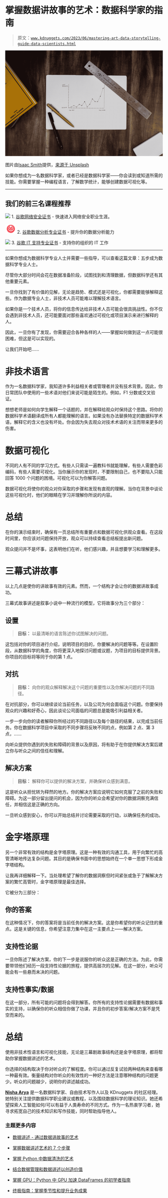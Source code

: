 # 掌握数据讲故事的艺术：数据科学家的指南

> 原文：[`www.kdnuggets.com/2023/06/mastering-art-data-storytelling-guide-data-scientists.html`](https://www.kdnuggets.com/2023/06/mastering-art-data-storytelling-guide-data-scientists.html)

![掌握数据讲故事的艺术：数据科学家的指南](img/2d301faa603a8429dc357db49f2a0929.png)

图片由[Isaac Smith](https://unsplash.com/@isaacmsmith?utm_source=unsplash&utm_medium=referral&utm_content=creditCopyText)提供，[来源于 Unsplash](https://unsplash.com/photos/6EnTPvPPL6I?utm_source=unsplash&utm_medium=referral&utm_content=creditCopyText)

如果你想成为一名数据科学家，或者已经是数据科学家——你会读到或知道所需的技能。你需要掌握一种编程语言，了解数学统计，能够创建数据可视化等。

* * *

## 我们的前三名课程推荐

![](img/0244c01ba9267c002ef39d4907e0b8fb.png) 1\. [谷歌网络安全证书](https://www.kdnuggets.com/google-cybersecurity) - 快速进入网络安全职业生涯。

![](img/e225c49c3c91745821c8c0368bf04711.png) 2\. [谷歌数据分析专业证书](https://www.kdnuggets.com/google-data-analytics) - 提升你的数据分析能力

![](img/0244c01ba9267c002ef39d4907e0b8fb.png) 3\. [谷歌 IT 支持专业证书](https://www.kdnuggets.com/google-itsupport) - 支持你的组织的 IT 工作

* * *

如果你想成为数据科学专业人士并需要一些指导，可以查看这篇文章：五步成为数据科学专业人士。

尽管你大部分时间会花在数据准备阶段，试图找到和清理数据，但数据科学还有其他重要元素。

一旦你找到了有价值的见解，无论是趋势、模式还是可视化，你都需要能够解释这些。作为数据专业人士，非技术人员可能难以理解技术语言。

如果你是一个技术人员，将你的信息传达给非技术人员可能会很具挑战性。你不仅会遇到非技术人员，还可能要面对那些喜欢通过可视化或项目演示来进行解释的人。

因此，一旦你有了发现，你需要迎合各种各样的人——掌握如何做到这一点可能很困难，但这是可以实现的。

让我们开始吧……

# 非技术语言

作为一名数据科学家，我知道许多利益相关者或管理者并没有技术背景。因此，你日常团队中使用的一些术语对他们来说可能是陌生的。例如，F1 分数或交叉验证。

想想老师是如何向学生解释一个话题的，并在解释给观众时保持这个思路。将你的数据科学术语翻译成所有人都能理解的语言。如果没有办法替换特定的数据科学术语，解释它的含义也没有坏处。你会因为失去观众对技术术语的关注而带来更多的伤害。

# 数据可视化

不同的人有不同的学习方式。有些人只需读一遍教科书就能理解，有些人需要色彩编码，有些人需要可视化。当你展示你的发现时，不要限制自己，也不要陷入只能回答 1000 个问题的困境。可视化可以为你解答问题。

数据可视化将使你的观众对你采取的步骤和发现有直观的理解。当你在背景中谈论这些可视化时，他们的眼睛在学习并理解你所说的内容。

# 总结

在你的演示结束时，确保有一页总结所有重要点和数据可视化供观众查看。在这段时间里，你应该对问题保持开放，观众可以持续查看总结板提出新问题。

观众提问并不是坏事，这表明他们在听，他们感兴趣，并且想要学习和理解更多。

# 三幕式讲故事

以上几点是使你的讲故事有效的元素。然而，一个结构才会让你的数据讲故事成功。

三幕式故事讲述是叙事小说中一种流行的模型，它将故事分为三个部分：

## 设置

> **目标：** 以最清晰的语言陈述你试图解决的问题。

这包括对你的项目进行介绍，说明项目的目的，你要解决的问题等等。在设置阶段，从数据科学的角度，你将更深入地探讨问题或议题，为项目的目标提供背景。你项目的目标将等同于你的第 1 点。

## 对抗

> **目标：** 向你的观众解释解决这个问题的重要性以及你解决问题的不同路径。

在对抗部分，你可以继续谈论当前任务，以及公司为何会面临这个问题。你要保持观众的兴趣和好奇心，因此谈论公司面临的问题总是能吸引利益相关者。

一步一步向你的读者解释你所经过的不同路径以及每个路径的结果，以完成当前任务。你在数据科学项目中采取的不同步骤将反映不同的点，例如第 2 点、第 3 点，……

向听众提供你遇到的失败和障碍的背景以及原因，将有助于在你提供解决方案后建立你与听众之间的信任和理解。

## 解决方案

> **目标：** 解释你可以提供的解决方案，并确保听众感到满意。

这是听众从担忧转为释然的地方。你的解决方案应说明它如何克服了之前的失败和障碍。为这一部分留出提问的机会，因为你的听众会希望对你的数据洞察充满信任，并相信这是正确的方向。

一旦听众感到安心，你可以开始总结并讨论需要采取的行动，以确保任务的成功。

# 金字塔原理

另一个非常有效的结构是金字塔原理。这是一种有效的沟通工具，用于向繁忙的高管清晰地传达复杂问题。其目的是确保书面中的思想始终在一个单一思想下形成金字塔结构。

让我再详细解释一下。当处理希望了解你的数据洞察但时间紧张或急于了解解决方案的繁忙高管时，金字塔原理是最佳选择。

它被分为三部分：

## 你的答案

在这种情况下，你的答案将是当前任务的解决方案。这是你希望你的听众记住的重点。这是关键的信息，你希望注意力集中在这一主要点上——解决方案。

## 支持性论据

一旦你陈述了解决方案，你的下一步是说服你的听众这是正确的方法。为此，你需要带领他们经历一段支持性论据的旅程，提供高层次的见解。在这一部分，听众可能会有一些悬而未决的问题。

## 支持性事实/数据

在这一部分，所有可能的问题将会得到解答。你所有的支持性论据需要有数据和事实的支持，以确保你的听众相信你做了功课，并且你的初步答案/解决方案不是凭空而来的。

# 总结

使用非技术性语言和可视化技能，无论是三幕剧故事结构还是金字塔原理，都将帮助你掌握数据讲述的艺术。

你选择的结构取决于你对听众的了解程度。你可以通过反复试验两种结构来查看哪一种最有效。衡量结构对你听众的有效性的一种好方法是注意哪种结构的问题更少。听众的问题越少，说明你的讲述越成功。

**[Nisha Arya](https://www.linkedin.com/in/nisha-arya-ahmed/)** 是一名数据科学家、自由技术写作人以及 KDnuggets 的社区经理。她特别关注提供数据科学职业建议或教程，以及围绕数据科学的理论知识。她还希望探索人工智能如何/可以有益于人类寿命的不同方式。作为一名热衷学习者，她寻求拓宽自己的技术知识和写作技能，同时帮助指导他人。

### 主题更多内容

+   [数据讲述 - 通过数据讲故事的艺术](https://www.kdnuggets.com/2023/07/manning-data-storytelling-the-art-telling-stories-data.html)

+   [掌握数据讲述艺术的 7 个步骤](https://www.kdnuggets.com/7-steps-to-master-the-art-of-data-storytelling)

+   [掌握 Python 中数据清洗的艺术](https://www.kdnuggets.com/mastering-the-art-of-data-cleaning-in-python)

+   [结合数据管理和数据讲述以创造价值](https://www.kdnuggets.com/combining-data-management-and-data-storytelling-to-generate-value)

+   [掌握 GPU：Python 中 GPU 加速 DataFrames 的初学者指南](https://www.kdnuggets.com/2023/07/mastering-gpus-beginners-guide-gpu-accelerated-dataframes-python.html)

+   [终极指南：掌握季节性和提升业务成果](https://www.kdnuggets.com/2023/08/media-mix-modeling-ultimate-guide-mastering-seasonality-boosting-business-results.html)
